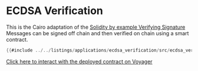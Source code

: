 # ECDSA Verification

This is the Cairo adaptation of the [Solidity by example Verifying Signature](https://solidity-by-example.org/signature/)
Messages can be signed off chain and then verified on chain using a smart contract.

```rust
{{#include ../../listings/applications/ecdsa_verification/src/ecdsa_verification.cairo}}
```

[Click here to interact with the deployed contract on Voyager](https://goerli.voyager.online/contract/0x070bad62072d2a30fd08a95e9de99828955cfcffc40eac8adf3b21e9970590be#writeContract)
